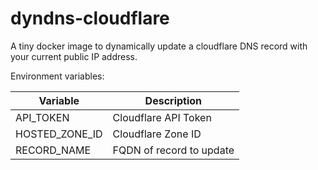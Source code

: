 # dyndns-cloudflare

A tiny docker image to dynamically update a cloudflare DNS record with your current public IP address.

Environment variables:

| Variable       | Description              |
|----------------|--------------------------|
| API_TOKEN      | Cloudflare API Token     |
| HOSTED_ZONE_ID | Cloudflare Zone ID       |
| RECORD_NAME    | FQDN of record to update |
